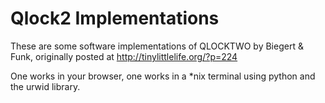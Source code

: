 Qlock2 Implementations
======================

These are some software implementations of QLOCKTWO by Biegert & Funk, 
originally posted at http://tinylittlelife.org/?p=224

One works in your browser, one works in a *nix terminal using python and the urwid library.
